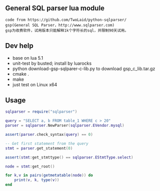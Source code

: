 ## General SQL parser lua module
    code from https://github.com/TwoLaid/python-sqlparser/
    gsp(General SQL Parser，http://www.sqlparser.com)
    gsp为收费软件，试用版本只能解释1k个字符长的sql，并限制90天试用。

## Dev help
  - base on lua 5.1
  - unit-test by busted; install by luarocks
  - python download-gsp-sqlparer-c-lib.py  to download gsp_c_lib.tar.gz
  - cmake .
  - make
  - just test on Linux x64

Usage
----
```lua
sqlparser = require("sqlparser")

query = "SELECT a, b FROM table_1 WHERE c > 20"
parser = sqlparser.NewParser(sqlparser.EVendor.mysql)

assert(parser.check_syntax(query) == 0)

-- Get first statement from the query
stmt = parser.get_statement(0)

assert(stmt:get_stmttype() == sqlparser.EStmtType.select)

node = stmt:get_root()

for k,v in pairs(getmetatable(node)) do
    print(v, k, type(v))
end

```


